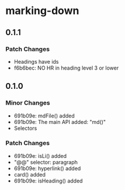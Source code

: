 # marking-down

## 0.1.1

### Patch Changes

- Headings have ids
- f6b6bec: NO HR in heading level 3 or lower

## 0.1.0

### Minor Changes

- 691b09e: mdFile() added
- 691b09e: The main API added: "md()"
- Selectors

### Patch Changes

- 691b09e: isLi() added
- "@@" selector: paragraph
- 691b09e: hyperlink() added
- card() added
- 691b09e: isHeading() added
